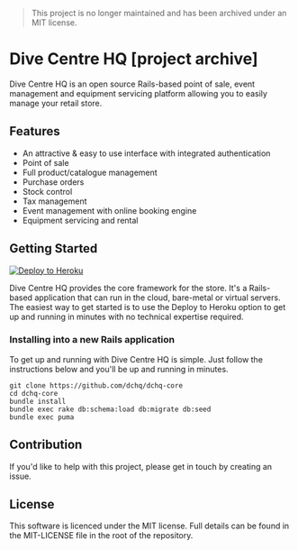 > This project is no longer maintained and has been archived under an MIT license.

# Dive Centre HQ [project archive]

Dive Centre HQ is an open source Rails-based point of sale, event management and equipment servicing platform allowing you to easily manage your retail store.

## Features

* An attractive & easy to use interface with integrated authentication
* Point of sale
* Full product/catalogue management
* Purchase orders
* Stock control
* Tax management
* Event management with online booking engine
* Equipment servicing and rental

## Getting Started

[![Deploy to Heroku](https://www.herokucdn.com/deploy/button.svg)](https://heroku.com/deploy)

Dive Centre HQ provides the core framework for the store. It's a Rails-based application that can run in the cloud, bare-metal or virtual servers. The easiest way to get started is to use the Deploy to Heroku option to get up and running in minutes with no technical expertise required.

### Installing into a new Rails application

To get up and running with Dive Centre HQ is simple. Just follow the
instructions below and you'll be up and running in minutes.

    git clone https://github.com/dchq/dchq-core
    cd dchq-core
    bundle install
    bundle exec rake db:schema:load db:migrate db:seed
    bundle exec puma

## Contribution

If you'd like to help with this project, please get in touch by creating an issue.

## License

This software is licenced under the MIT license. Full details can be found in the MIT-LICENSE file in the root of the repository.
